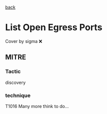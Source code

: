 [back](../index.md)
# List Open Egress Ports
Cover by sigma :x: 
## MITRE
### Tactic
discovery
### technique
T1016
Many more think to do...